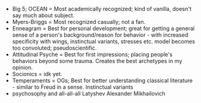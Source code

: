 - Big 5; OCEAN = Most academically recognized; kind of vanilla, doesn't say much about subject.
- Myers-Briggs = Most recognized casually; not a fan.
- Enneagram = Best for personal development; great for getting a general sense of a person's background/reason for behavior - with increased specificity with wings, instinctual variants, stresses etc. model becomes too convoluted; pseudoscientific. 
- Attitudinal Psyche = Best for first impressions; placing people's behaviors beyond some trauma. Creates the best archetypes in my opinion. 
- Socionics = idk yet.
- Temperaments = OGs; Best for better understanding classical literature - similar to Freud in a sense. Instinctual variants
- psychosophy and all-all-all
	Latyshev Alexander Mikhailovich